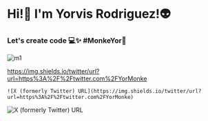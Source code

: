 <h1>Hi!👋 I'm Yorvis Rodriguez!👽</h1>
    <h3> Let's create code 💻✨ #MonkeYor🐒</h3>

![m1](https://github.com/MonkeYor13/MonkeYor13/assets/90053187/28f08a39-07ce-48ae-98c2-9c3b252e432e)


https://img.shields.io/twitter/url?url=https%3A%2F%2Ftwitter.com%2FYorMonke


    ![X (formerly Twitter) URL](https://img.shields.io/twitter/url?url=https%3A%2F%2Ftwitter.com%2FYorMonke)

<img alt="X (formerly Twitter) URL" src="https://img.shields.io/twitter/url?url=https%3A%2F%2Ftwitter.com%2FYorMonke">




<!--
**MonkeYor13/MonkeYor13** is a ✨ _special_ ✨ repository because its `README.md` (this file) appears on your GitHub profile.

Here are some ideas to get you started:

- 🔭 I’m currently working on ...
- 🌱 I’m currently learning ...
- 👯 I’m looking to collaborate on ...
- 🤔 I’m looking for help with ...
- 💬 Ask me about ...
- 📫 How to reach me: ...
- 😄 Pronouns: ...
- ⚡ Fun fact: ...
-->
